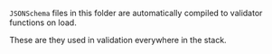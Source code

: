`JSONSchema` files in this folder are automatically compiled to validator functions on load.

These are they used in validation everywhere in the stack.
